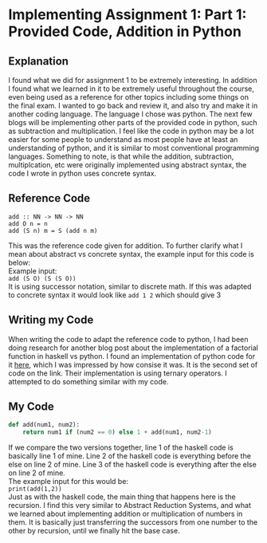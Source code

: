 # Implementing Assignment 1: Part 1: Provided Code, Addition in Python

## Explanation
I found what we did for assignment 1 to be extremely interesting. In addition I found what we learned in it to be extremely useful throughout the course, even being used as a reference for other topics including some things on the final exam. I wanted to go back and review it, and also try and make it in another coding language. The language I chose was python. The next few blogs will be implementing other parts of the provided code in python, such as subtraction and multiplication. I feel like the code in python may be a lot easier for some people to understand as most people have at least an understanding of python, and it is similar to most conventional programming languages.
Something to note, is that while the addition, subtraction, multiplcation, etc were originally implemented using abstract syntax, the code I wrote in python uses concrete syntax.

## Reference Code
```
add :: NN -> NN -> NN
add O n = n
add (S n) m = S (add n m)
```
This was the reference code given for addition. To further clarify what I mean about abstract vs concrete syntax, the example input for this code is below:  
Example input:  
`add (S O) (S (S O))`  
It is using successor notation, similar to discrete math. If this was adapted to concrete syntax it would look like `add 1 2` which should give 3
## Writing my Code
When writing the code to adapt the reference code to python, I had been doing research for another blog post about the implementation of a factorial function in haskell vs python. I found an implementation of python code for it [here](https://www.geeksforgeeks.org/python-program-for-factorial-of-a-number/), which I was impressed by how consise it was. It is the second set of code on the link. Their implementation is using ternary operators. I attempted to do something similar with my code.

## My Code
```python
def add(num1, num2):
    return num1 if (num2 == 0) else 1 + add(num1, num2-1)
```
If we compare the two versions together, line 1 of the haskell code is basically line 1 of mine. Line 2 of the haskell code is everything before the else on line 2 of mine. Line 3 of the haskell code is everything after the else on line 2 of mine.  
The example input for this would be:  
`print(add(1,2))`  
Just as with the haskell code, the main thing that happens here is the recursion. I find this very similar to Abstract Reduction Systems, and what we learned about implementing addition or multiplication of numbers in them. It is basically just transferring the successors from one number to the other by recursion, until we finally hit the base case.

